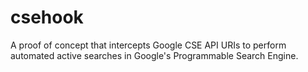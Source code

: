 # csehook
A proof of concept that intercepts Google CSE API URIs to perform automated active searches in Google's Programmable Search Engine.

